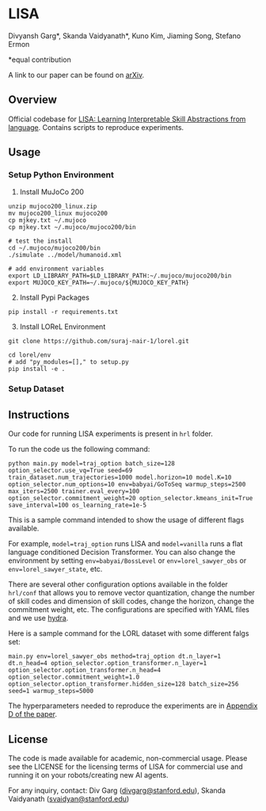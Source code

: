 
# LISA

Divyansh Garg\*, Skanda Vaidyanath\*, Kuno Kim, Jiaming Song, Stefano Ermon

\*equal contribution

A link to our paper can be found on [arXiv](https://arxiv.org/abs/2203.00054).

## Overview

Official codebase for [LISA: Learning Interpretable Skill Abstractions from language](https://div99.github.io/LISA/).
Contains scripts to reproduce experiments.

<!-- ![image info](./architecture.png) -->

## Usage
### Setup Python Environment
1. Install MuJoCo 200
```shell
unzip mujoco200_linux.zip
mv mujoco200_linux mujoco200
cp mjkey.txt ~/.mujoco
cp mjkey.txt ~/.mujoco/mujoco200/bin

# test the install
cd ~/.mujoco/mujoco200/bin
./simulate ../model/humanoid.xml

# add environment variables
export LD_LIBRARY_PATH=$LD_LIBRARY_PATH:~/.mujoco/mujoco200/bin
export MUJOCO_KEY_PATH=~/.mujoco/${MUJOCO_KEY_PATH}
```
2. Install Pypi Packages
```shell
pip install -r requirements.txt
```
3. Install LOReL Environment
```shell
git clone https://github.com/suraj-nair-1/lorel.git

cd lorel/env
# add "py_modules=[]," to setup.py
pip install -e .
```

### Setup Dataset


## Instructions

Our code for running LISA experiments is present in `hrl` folder.

To run the code us the following command:

`python main.py model=traj_option batch_size=128 option_selector.use_vq=True seed=69 train_dataset.num_trajectories=1000 model.horizon=10 model.K=10 option_selector.num_options=10 env=babyai/GoToSeq warmup_steps=2500 max_iters=2500 trainer.eval_every=100 option_selector.commitment_weight=20 option_selector.kmeans_init=True save_interval=100 os_learning_rate=1e-5`

This is a sample command intended to show the usage of different flags available.

For example, `model=traj_option` runs LISA and `model=vanilla` runs a flat language conditioned Decision Transformer.
You can also change the environment by setting `env=babyai/BossLevel` or `env=lorel_sawyer_obs` or `env=lorel_sawyer_state`, etc.

There are several other configuration options available in the folder `hrl/conf` that allows you to remove vector quantization, change the number of skill codes and dimension of skill codes, change the horizon, change the commitment weight, etc. The configurations are specified with YAML files and we use [hydra](https://hydra.cc/).

Here is a sample command for the LORL dataset with some different falgs set:

`main.py env=lorel_sawyer_obs method=traj_option dt.n_layer=1 dt.n_head=4 option_selector.option_transformer.n_layer=1 option_selector.option_transformer.n_head=4 option_selector.commitment_weight=1.0 option_selector.option_transformer.hidden_size=128 batch_size=256 seed=1 warmup_steps=5000`

The hyperparameters needed to reproduce the experiments are in [Appendix D of the paper](https://arxiv.org/pdf/2203.00054.pdf).
<!-- See corresponding READMEs in each folder for instructions; scripts should be run from the respective directories.
It may be necessary to add the respective directories to your PYTHONPATH. -->

## License

The code is made available for academic, non-commercial usage. Please see the LICENSE for the licensing terms of LISA for commercial use and running it on your robots/creating new AI agents.

For any inquiry, contact: Div Garg (divgarg@stanford.edu), Skanda Vaidyanath (svaidyan@stanford.edu)
